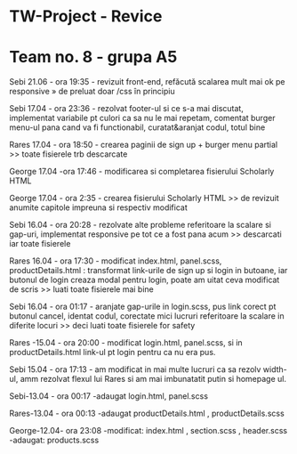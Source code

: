 # TW-Project - Revice
# Team no. 8 - grupa A5



Sebi 21.06 - ora 19:35 - revizuit front-end, refăcută scalarea mult mai ok pe responsive » de preluat doar /css în principiu

Sebi 17.04 - ora 23:36 - rezolvat footer-ul si ce s-a mai discutat, implementat variabile pt culori ca sa nu le mai repetam, comentat burger menu-ul pana cand va fi functionabil, curatat&aranjat codul, totul bine

Rares 17.04 - ora 18:50 - crearea paginii de sign up + burger menu partial >> toate fisierele trb descarcate

George 17.04 -ora 17:46 - modificarea si completarea fisierului Scholarly HTML

George 17.04 - ora 2:35 - crearea fisierului Scholarly HTML >> de revizuit anumite capitole impreuna si respectiv modificat

Sebi 16.04 - ora 20:28 - rezolvate alte probleme referitoare la scalare si gap-uri, implementat responsive pe tot ce a fost pana acum >> descarcati iar toate fisierele

Rares 16.04 - ora 17:30 - modificat index.html, panel.scss, productDetails.html : transformat link-urile de sign up si login in butoane, iar butonul de login creaza modal pentru login, poate am uitat ceva modificat de scris >> luati toate fisierele mai bine

Sebi 16.04 - ora 01:17 - aranjate gap-urile in login.scss, pus link corect pt butonul cancel, identat codul, corectate mici lucruri referitoare la scalare in diferite locuri >> deci luati toate fisierele for safety 

Rares -15.04 - ora 20:00 - modificat login.html, panel.scss, si in productDetails.html link-ul pt login pentru ca nu era pus.

Sebi 15.04 - ora 17:13 - am modificat in mai multe lucruri ca sa rezolv width-ul, amm rezolvat flexul lui Rares si am mai imbunatatit putin si homepage ul.

Sebi-13.04 - ora 00:17 -adaugat login.html, panel.scss

Rares-13.04 - ora 00:13 -adaugat productDetails.html , productDetails.scss

George-12.04- ora 23:08 -modificat: index.html  ,  section.scss  ,  header.scss
                        -adaugat: products.scss
